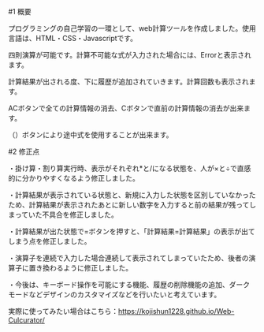 #1 概要

プログラミングの自己学習の一環として、web計算ツールを作成しました。使用言語は、HTML・CSS・Javascriptです。

四則演算が可能です。計算不可能な式が入力された場合には、Errorと表示されます。

計算結果が出される度、下に履歴が追加されていきます。計算回数も表示されます。

ACボタンで全ての計算情報の消去、Cボタンで直前の計算情報の消去が出来ます。

（）ボタンにより途中式を使用することが出来ます。

#2 修正点

・掛け算・割り算実行時、表示がそれぞれ*と/になる状態を、人が×と÷で直感的に分かりやすくなるよう修正しました。

・計算結果が表示されている状態と、新規に入力した状態を区別していなかったため、計算結果が表示されたあとに新しい数字を入力すると前の結果が残ってしまっていた不具合を修正しました。

・計算結果が出た状態で=ボタンを押すと、「計算結果=計算結果」の表示が出てしまう点を修正しました。

・演算子を連続で入力した場合連続して表示されてしまっていたため、後者の演算子に置き換わるように修正しました。

・今後は、キーボード操作を可能にする機能、履歴の削除機能の追加、ダークモードなどデザインのカスタマイズなどを行いたいと考えています。

実際に使ってみたい場合はこちら：https://kojishun1228.github.io/Web-Culcurator/
